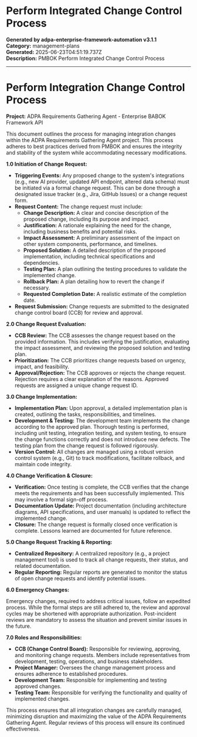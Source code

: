 # Perform Integrated Change Control Process

**Generated by adpa-enterprise-framework-automation v3.1.1**  
**Category:** management-plans  
**Generated:** 2025-06-23T04:51:19.737Z  
**Description:** PMBOK Perform Integrated Change Control Process

---

# Perform Integration Change Control Process

**Project:** ADPA Requirements Gathering Agent - Enterprise BABOK Framework API

This document outlines the process for managing integration changes within the ADPA Requirements Gathering Agent project.  This process adheres to best practices derived from PMBOK and ensures the integrity and stability of the system while accommodating necessary modifications.

**1.0 Initiation of Change Request:**

* **Triggering Events:** Any proposed change to the system's integrations (e.g., new AI provider, updated API endpoint, altered data schema) must be initiated via a formal change request.  This can be done through a designated issue tracker (e.g., Jira, GitHub Issues) or a change request form.
* **Request Content:** The change request must include:
    * **Change Description:** A clear and concise description of the proposed change, including its purpose and impact.
    * **Justification:** A rationale explaining the need for the change, including business benefits and potential risks.
    * **Impact Assessment:** A preliminary assessment of the impact on other system components, performance, and timelines.
    * **Proposed Solution:** A detailed description of the proposed implementation, including technical specifications and dependencies.
    * **Testing Plan:** A plan outlining the testing procedures to validate the implemented change.
    * **Rollback Plan:** A plan detailing how to revert the change if necessary.
    * **Requested Completion Date:** A realistic estimate of the completion date.
* **Request Submission:** Change requests are submitted to the designated change control board (CCB) for review and approval.

**2.0 Change Request Evaluation:**

* **CCB Review:** The CCB assesses the change request based on the provided information. This includes verifying the justification, evaluating the impact assessment, and reviewing the proposed solution and testing plan.
* **Prioritization:** The CCB prioritizes change requests based on urgency, impact, and feasibility.
* **Approval/Rejection:** The CCB approves or rejects the change request.  Rejection requires a clear explanation of the reasons.  Approved requests are assigned a unique change request ID.

**3.0 Change Implementation:**

* **Implementation Plan:** Upon approval, a detailed implementation plan is created, outlining the tasks, responsibilities, and timelines.
* **Development & Testing:** The development team implements the change according to the approved plan.  Thorough testing is performed, including unit testing, integration testing, and system testing, to ensure the change functions correctly and does not introduce new defects. The testing plan from the change request is followed rigorously.
* **Version Control:** All changes are managed using a robust version control system (e.g., Git) to track modifications, facilitate rollback, and maintain code integrity.

**4.0 Change Verification & Closure:**

* **Verification:** Once testing is complete, the CCB verifies that the change meets the requirements and has been successfully implemented. This may involve a formal sign-off process.
* **Documentation Update:** Project documentation (including architecture diagrams, API specifications, and user manuals) is updated to reflect the implemented change.
* **Closure:**  The change request is formally closed once verification is complete.  Lessons learned are documented for future reference.

**5.0 Change Request Tracking & Reporting:**

* **Centralized Repository:** A centralized repository (e.g., a project management tool) is used to track all change requests, their status, and related documentation.
* **Regular Reporting:** Regular reports are generated to monitor the status of open change requests and identify potential issues.

**6.0 Emergency Changes:**

Emergency changes, required to address critical issues, follow an expedited process.  While the formal steps are still adhered to, the review and approval cycles may be shortened with appropriate authorization.  Post-incident reviews are mandatory to assess the situation and prevent similar issues in the future.


**7.0 Roles and Responsibilities:**

* **CCB (Change Control Board):** Responsible for reviewing, approving, and monitoring change requests.  Members include representatives from development, testing, operations, and business stakeholders.
* **Project Manager:** Oversees the change management process and ensures adherence to established procedures.
* **Development Team:** Responsible for implementing and testing approved changes.
* **Testing Team:** Responsible for verifying the functionality and quality of implemented changes.


This process ensures that all integration changes are carefully managed, minimizing disruption and maximizing the value of the ADPA Requirements Gathering Agent.  Regular reviews of this process will ensure its continued effectiveness.
